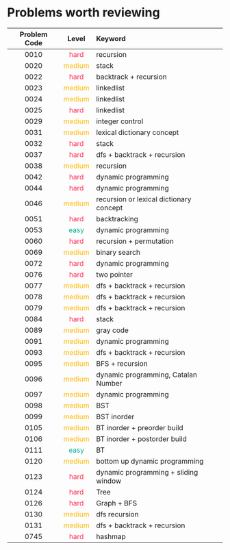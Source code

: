 # Problems worth reviewing

| Problem Code |                Level                | Keyword                                 |
| :----------: | :---------------------------------: | :-------------------------------------- |
|     0010     |  <font color="#FF2D55">hard</font>  | recursion                               |
|     0020     | <font color="#FFB800">medium</font> | stack                                   |
|     0022     |  <font color="#FF2D55">hard</font>  | backtrack + recursion                   |
|     0023     | <font color="FFB800">medium</font>  | linkedlist                              |
|     0024     | <font color="FFB800">medium</font>  | linkedlist                              |
|     0025     |  <font color="FF2D55">hard</font>   | linkedlist                              |
|     0029     | <font color="FFB800">medium</font>  | integer control                         |
|     0031     | <font color="FFB800">medium</font>  | lexical dictionary concept              |
|     0032     |  <font color="FF2D55">hard</font>   | stack                                   |
|     0037     |  <font color="FF2D55">hard</font>   | dfs + backtrack + recursion             |
|     0038     | <font color="FFB800">medium</font>  | recursion                               |
|     0042     |  <font color="#FF2D55">hard</font>  | dynamic programming                     |
|     0044     |  <font color="#FF2D55">hard</font>  | dynamic programming                     |
|     0046     | <font color="FFB800">medium</font>  | recursion or lexical dictionary concept |
|     0051     |  <font color="#FF2D55">hard</font>  | backtracking                            |
|     0053     |  <font color="00AF9B">easy</font>   | dynamic programming                     |
|     0060     |  <font color="#FF2D55">hard</font>  | recursion + permutation                 |
|     0069     | <font color="FFB800">medium</font>  | binary search                           |
|     0072     |  <font color="#FF2D55">hard</font>  | dynamic programming                     |
|     0076     |  <font color="#FF2D55">hard</font>  | two pointer                             |
|     0077     | <font color="FFB800">medium</font>  | dfs + backtrack + recursion             |
|     0078     | <font color="FFB800">medium</font>  | dfs + backtrack + recursion             |
|     0079     | <font color="FFB800">medium</font>  | dfs + backtrack + recursion             |
|     0084     |  <font color="#FF2D55">hard</font>  | stack                                   |
|     0089     | <font color="FFB800">medium</font>  | gray code                               |
|     0091     | <font color="FFB800">medium</font>  | dynamic programming                     |
|     0093     | <font color="FFB800">medium</font>  | dfs + backtrack + recursion             |
|     0095     | <font color="FFB800">medium</font>  | BFS + recursion                         |
|     0096     | <font color="FFB800">medium</font>  | dynamic programming, Catalan Number     |
|     0097     | <font color="FFB800">medium</font>  | dynamic programming                     |
|     0098     | <font color="FFB800">medium</font>  | BST                                     |
|     0099     | <font color="FFB800">medium</font>  | BST inorder                             |
|     0105     | <font color="FFB800">medium</font>  | BT inorder + preorder build             |
|     0106     | <font color="FFB800">medium</font>  | BT inorder + postorder build            |
|     0111     |  <font color="00AF9B">easy</font>   | BT                                      |
|     0120     | <font color="FFB800">medium</font>  | bottom up dynamic programming           |
|     0123     |  <font color="#FF2D55">hard</font>  | dynamic programming + sliding window    |
|     0124     |  <font color="#FF2D55">hard</font>  | Tree                                    |
|     0126     |  <font color="#FF2D55">hard</font>  | Graph + BFS                             |
|     0130     | <font color="FFB800">medium</font>  | dfs recursion                           |
|     0131     | <font color="FFB800">medium</font>  | dfs + backtrack + recursion             |
|     0745     |  <font color="#FF2D55">hard</font>  | hashmap                                 |
